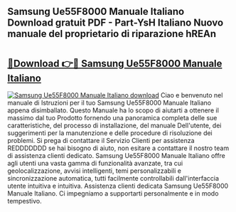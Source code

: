 ## Samsung Ue55F8000 Manuale Italiano Download gratuit PDF - Part-YsH Italiano Nuovo manuale del proprietario di riparazione hREAn

# <h2><a href="http://dff5of.blite.top/?on=Samsung+Ue55F8000+Manuale+Italiano">🔗Download 👉🔴 Samsung Ue55F8000 Manuale Italiano</a></h2>

[![Samsung Ue55F8000 Manuale Italiano download](https://i.imgur.com/lujVjoI.png)](http://dff5of.blite.top/?on=Samsung+Ue55F8000+Manuale+Italiano)
Ciao e benvenuto nel manuale di Istruzioni per il tuo Samsung Ue55F8000 Manuale Italiano appena disimballato. Questo Manuale ha lo scopo di aiutarti a ottenere il massimo dal tuo Prodotto fornendo una panoramica completa delle sue caratteristiche, del processo di installazione, del manuale Dell'utente, dei suggerimenti per la manutenzione e delle procedure di risoluzione dei problemi. Si prega di contattare il Servizio Clienti per assistenza REDDDDDDD se hai bisogno di aiuto, non esitare a contattare il nostro team di assistenza clienti dedicato. Samsung Ue55F8000 Manuale Italiano offre agli utenti una vasta gamma di funzionalità avanzate, tra cui geolocalizzazione, avvisi intelligenti, temi personalizzabili e sincronizzazione automatica, tutti facilmente controllabili dall'interfaccia utente intuitiva e intuitiva. Assistenza clienti dedicata Samsung Ue55F8000 Manuale Italiano. Ci impegniamo a supportarti personalmente e in modo tempestivo.

